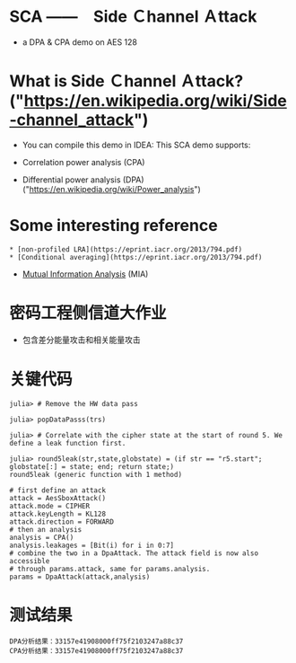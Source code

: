 # SCA ——　Side Ｃhannel Ａttack
* a DPA & CPA demo on AES 128

# What is Side Ｃhannel Ａttack?("https://en.wikipedia.org/wiki/Side-channel_attack")

* You can compile this demo in IDEA:
This SCA demo supports:

* Correlation power analysis (CPA)
* Differential power analysis (DPA)("https://en.wikipedia.org/wiki/Power_analysis")

# Some interesting reference
	* [non-profiled LRA](https://eprint.iacr.org/2013/794.pdf)
 	* [Conditional averaging](https://eprint.iacr.org/2013/794.pdf)
  * [Mutual Information Analysis](https://eprint.iacr.org/2007/198.pdf) (MIA)

# 密码工程侧信道大作业

* 包含差分能量攻击和相关能量攻击

# 关键代码
```SCA
julia> # Remove the HW data pass

julia> popDataPasss(trs)

julia> # Correlate with the cipher state at the start of round 5. We define a leak function first.

julia> round5leak(str,state,globstate) = (if str == "r5.start"; globstate[:] = state; end; return state;)
round5leak (generic function with 1 method)

```

```SCA
# first define an attack
attack = AesSboxAttack()
attack.mode = CIPHER
attack.keyLength = KL128
attack.direction = FORWARD
# then an analysis
analysis = CPA()
analysis.leakages = [Bit(i) for i in 0:7]
# combine the two in a DpaAttack. The attack field is now also accessible
# through params.attack, same for params.analysis.
params = DpaAttack(attack,analysis)

```
# 测试结果

```
DPA分析结果：33157e41908000ff75f2103247a88c37
CPA分析结果：33157e41908000ff75f2103247a88c37
```

